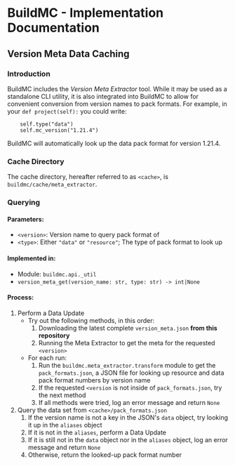 # BuildMC - Implementation Documentation

## Version Meta Data Caching

### Introduction

BuildMC includes the *Version Meta Extractor* tool. While it may be used as a standalone CLI
utility, it is also integrated into BuildMC to allow for convenient conversion from version
names to pack formats. For example, in your `def project(self):` you could write:

```
    self.type("data")
    self.mc_version("1.21.4")
```

BuildMC will automatically look up the data pack format for version 1.21.4.


### Cache Directory

The cache directory, hereafter referred to as `<cache>`, is `buildmc/cache/meta_extractor`.


### Querying

#### Parameters:
 - `<version>`: Version name to query pack format of
 - `<type>`: Either `"data"` or `"resource"`; The type of pack format to look up

#### Implemented in:
 - Module: `buildmc.api._util`
 - `version_meta_get(version_name: str, type: str) -> int|None`

#### Process:

1. Perform a Data Update
   - Try out the following methods, in this order:
     1. Downloading the latest complete `version_meta.json` **from this repository**
     2. Running the Meta Extractor to get the meta for the requested `<version>`
   - For each run:
     1. Run the `buildmc.meta_extractor.transform` module to get the `pack_formats.json`, a JSON
        file for looking up resource and data pack format numbers by version name
     2. If the requested `<version` is not inside of `pack_formats.json`, try the next method
     3. If all methods were tried, log an error message and return `None`
2. Query the data set from `<cache>/pack_formats.json`
   1. If the version name is not a key in the JSON's `data` object, try looking it up in
      the `aliases` object
   2. If it is not in the `aliases`, perform a Data Update
   3. If it is still not in the `data` object nor in the `aliases` object, log an error message and return `None`
   4. Otherwise, return the looked-up pack format number
